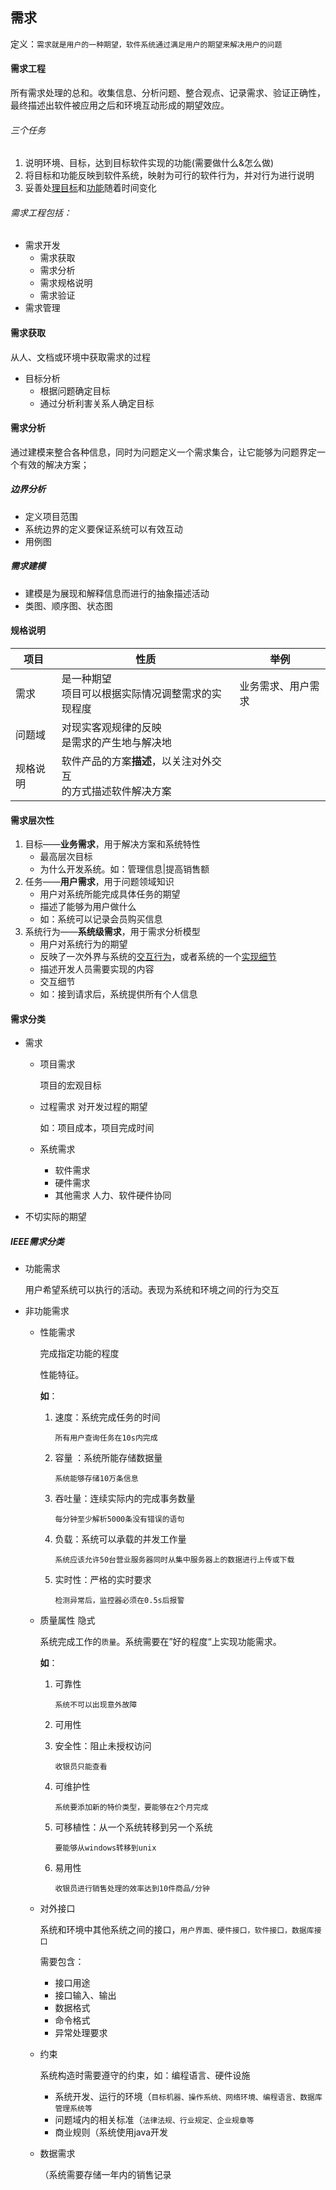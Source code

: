 ## 需求

定义：`需求就是用户的一种期望，软件系统通过满足用户的期望来解决用户的问题`

#### 需求工程

​	所有需求处理的总和。收集信息、分析问题、整合观点、记录需求、验证正确性，最终描述出软件被应用之后和环境互动形成的期望效应。

###### 三个任务

1. 说明环境、目标，达到目标软件实现的功能(需要做什么&怎么做)
2. 将目标和功能反映到软件系统，映射为可行的软件行为，并对行为进行说明
3. 妥善处<u>理目标</u>和<u>功能</u>随着时间变化

###### 需求工程包括：

- 需求开发
  - 需求获取
  - 需求分析
  - 需求规格说明
  - 需求验证
- 需求管理

#### 需求获取

从人、文档或环境中获取需求的过程

- 目标分析
  - 根据问题确定目标
  - 通过分析利害关系人确定目标

#### 

#### 需求分析

通过建模来整合各种信息，同时为问题定义一个需求集合，让它能够为问题界定一个有效的解决方案；

##### 边界分析

- 定义项目范围
- 系统边界的定义要保证系统可以有效互动
- 用例图

##### 需求建模

- 建模是为展现和解释信息而进行的抽象描述活动
- 类图、顺序图、状态图

#### 规格说明

| 项目     | 性质                                                         | 举例               |
| -------- | ------------------------------------------------------------ | ------------------ |
| 需求     | 是一种期望<br/>项目可以根据实际情况调整需求的实现程度        | 业务需求、用户需求 |
| 问题域   | 对现实客观规律的反映<br/>是需求的产生地与解决地              |                    |
| 规格说明 | 软件产品的方案**描述**，以关注对外交互<br/>的方式描述软件解决方案 |                    |



#### 需求层次性

1. 目标——**业务需求**，用于解决方案和系统特性
   - 最高层次目标
   - 为什么开发系统。如：管理信息|提高销售额
2. 任务——**用户需求**，用于问题领域知识
   - 用户对系统所能完成具体任务的期望
   - 描述了能够为用户做什么
   - 如：系统可以记录会员购买信息
3. 系统行为——**系统级需求**，用于需求分析模型
   - 用户对系统行为的期望
   - 反映了一次外界与系统的<u>交互行为</u>，或者系统的一个<u>实现细节</u>
   - 描述开发人员需要实现的内容
   - 交互细节
   - 如：接到请求后，系统提供所有个人信息

#### 需求分类

- 需求

  - 项目需求

    项目的宏观目标

  - 过程需求
    对开发过程的期望

    如：项目成本，项目完成时间

  - 系统需求

    - 软件需求
    - 硬件需求
    - 其他需求
      人力、软件硬件协同

- 不切实际的期望

##### IEEE需求分类

- 功能需求

  用户希望系统可以执行的活动。表现为系统和环境之间的行为交互

- 非功能需求

  - 性能需求

    完成指定功能的程度

    性能特征。

    **如**：

    1. 速度：系统完成任务的时间

       `所有用户查询任务在10s内完成`

    2. 容量 ：系统所能存储数据量

       `系统能够存储10万条信息`

    3. 吞吐量：连续实际内的完成事务数量

       `每分钟至少解析5000条没有错误的语句`

    4. 负载：系统可以承载的并发工作量

       `系统应该允许50台营业服务器同时从集中服务器上的数据进行上传或下载`

    5. 实时性：严格的实时要求

       `检测异常后，监控器必须在0.5s后报警`

  - 质量属性
    隐式

    系统完成工作的`质量`。系统需要在”好的程度“上实现功能需求。

    **如**：

    1. 可靠性

       `系统不可以出现意外故障`

    2. 可用性

    3. 安全性：阻止未授权访问

       `收银员只能查看`

    4. 可维护性

       `系统要添加新的特价类型，要能够在2个月完成`

    5. 可移植性：从一个系统转移到另一个系统

       `要能够从windows转移到unix`

    6. 易用性

       `收银员进行销售处理的效率达到10件商品/分钟`

  - 对外接口

    系统和环境中其他系统之间的接口，`用户界面、硬件接口，软件接口，数据库接口`

    需要包含：

    - 接口用途
    - 接口输入、输出
    - 数据格式
    - 命令格式
    - 异常处理要求

  - 约束

    系统构造时需要遵守的约束，如：编程语言、硬件设施

    - 系统开发、运行的环境（`目标机器、操作系统、网络环境、编程语言、数据库管理系统等`
    - 问题域内的相关标准（`法律法规、行业规定、企业规章等`
    - 商业规则（系统使用java开发

  - 数据需求

    （系统需要存储一年内的销售记录




